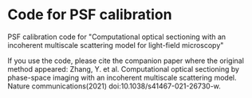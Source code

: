 # Code for PSF calibration
PSF calibration code for "Computational optical sectioning with an incoherent multiscale scattering model for light-field microscopy"

If you use the code, please cite the companion paper where the original method appeared:
Zhang, Y. et al. Computational optical sectioning by phase-space imaging with an incoherent multiscale scattering model. Nature communications(2021) doi:10.1038/s41467-021-26730-w.
